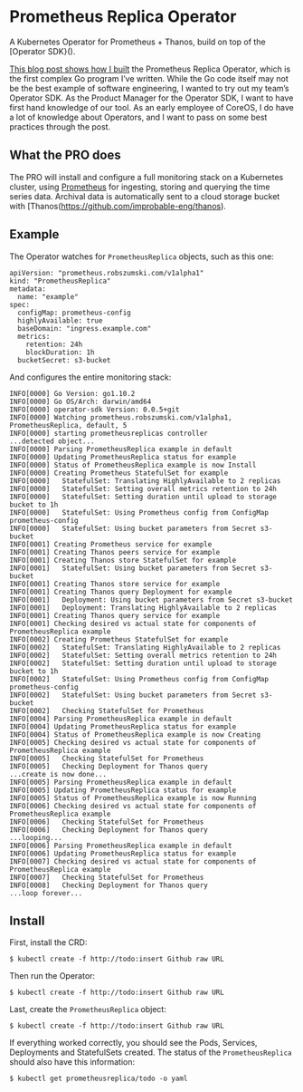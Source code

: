 # Prometheus Replica Operator

A Kubernetes Operator for Prometheus + Thanos, build on top of the [Operator SDK}().

[This blog post shows how I built](https://robszumski.com/building-an-operator/) the Prometheus Replica Operator, which is the first complex Go program I’ve written. While the Go code itself may not be the best example of software engineering, I wanted to try out my team’s Operator SDK. As the Product Manager for the Operator SDK, I want to have first hand knowledge of our tool. As an early employee of CoreOS, I do have a lot of knowledge about Operators, and I want to pass on some best practices through the post.

## What the PRO does

The PRO will install and configure a full monitoring stack on a Kubernetes cluster, using [Prometheus](https://prometheus.io/) for ingesting, storing and querying the time series data. Archival data is automatically sent to a cloud storage bucket with [Thanos(https://github.com/improbable-eng/thanos).

## Example

The Operator watches for `PrometheusReplica` objects, such as this one:

```
apiVersion: "prometheus.robszumski.com/v1alpha1"
kind: "PrometheusReplica"
metadata:
  name: "example"
spec:
  configMap: prometheus-config
  highlyAvailable: true
  baseDomain: "ingress.example.com"
  metrics:
    retention: 24h
    blockDuration: 1h
  bucketSecret: s3-bucket
```
  
And configures the entire monitoring stack:

```
INFO[0000] Go Version: go1.10.2
INFO[0000] Go OS/Arch: darwin/amd64
INFO[0000] operator-sdk Version: 0.0.5+git
INFO[0000] Watching prometheus.robszumski.com/v1alpha1, PrometheusReplica, default, 5
INFO[0000] starting prometheusreplicas controller
...detected object...
INFO[0000] Parsing PrometheusReplica example in default
INFO[0000] Updating PrometheusReplica status for example
INFO[0000] Status of PrometheusReplica example is now Install
INFO[0000] Creating Prometheus StatefulSet for example
INFO[0000]   StatefulSet: Translating HighlyAvailable to 2 replicas
INFO[0000]   StatefulSet: Setting overall metrics retention to 24h
INFO[0000]   StatefulSet: Setting duration until upload to storage bucket to 1h
INFO[0000]   StatefulSet: Using Prometheus config from ConfigMap prometheus-config
INFO[0000]   StatefulSet: Using bucket parameters from Secret s3-bucket
INFO[0001] Creating Prometheus service for example
INFO[0001] Creating Thanos peers service for example
INFO[0001] Creating Thanos store StatefulSet for example
INFO[0001]   StatefulSet: Using bucket parameters from Secret s3-bucket
INFO[0001] Creating Thanos store service for example
INFO[0001] Creating Thanos query Deployment for example
INFO[0001]   Deployment: Using bucket parameters from Secret s3-bucket
INFO[0001]   Deployment: Translating HighlyAvailable to 2 replicas
INFO[0001] Creating Thanos query service for example
INFO[0001] Checking desired vs actual state for components of PrometheusReplica example
INFO[0002] Creating Prometheus StatefulSet for example
INFO[0002]   StatefulSet: Translating HighlyAvailable to 2 replicas
INFO[0002]   StatefulSet: Setting overall metrics retention to 24h
INFO[0002]   StatefulSet: Setting duration until upload to storage bucket to 1h
INFO[0002]   StatefulSet: Using Prometheus config from ConfigMap prometheus-config
INFO[0002]   StatefulSet: Using bucket parameters from Secret s3-bucket
INFO[0002]   Checking StatefulSet for Prometheus
INFO[0004] Parsing PrometheusReplica example in default
INFO[0004] Updating PrometheusReplica status for example
INFO[0004] Status of PrometheusReplica example is now Creating
INFO[0005] Checking desired vs actual state for components of PrometheusReplica example
INFO[0005]   Checking StatefulSet for Prometheus
INFO[0005]   Checking Deployment for Thanos query
...create is now done...
INFO[0005] Parsing PrometheusReplica example in default
INFO[0005] Updating PrometheusReplica status for example
INFO[0005] Status of PrometheusReplica example is now Running
INFO[0006] Checking desired vs actual state for components of PrometheusReplica example
INFO[0006]   Checking StatefulSet for Prometheus
INFO[0006]   Checking Deployment for Thanos query
...looping...
INFO[0006] Parsing PrometheusReplica example in default
INFO[0006] Updating PrometheusReplica status for example
INFO[0007] Checking desired vs actual state for components of PrometheusReplica example
INFO[0007]   Checking StatefulSet for Prometheus
INFO[0008]   Checking Deployment for Thanos query
...loop forever...
  ```
  
## Install

First, install the CRD:

```
$ kubectl create -f http://todo:insert Github raw URL
```

Then run the Operator:

```
$ kubectl create -f http://todo:insert Github raw URL
```

Last, create the `PrometheusReplica` object:

```
$ kubectl create -f http://todo:insert Github raw URL
```

If everything worked correctly, you should see the Pods, Services, Deployments and StatefulSets created. The status of the `PrometheusReplica` should also have this information:

```
$ kubectl get prometheusreplica/todo -o yaml
```
